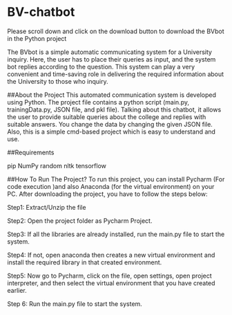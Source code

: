 # BV-chatbot

Please scroll down and click on the download button to download the BVbot in the Python project

The BVbot is a simple automatic communicating system for a University inquiry. Here, the user has to place their queries as input, and the system bot replies according to the question. This system can play a very convenient and time-saving role in delivering the required information about the University to those who inquiry.

##About the Project
This automated communication system is developed using Python. The project file contains a python script (main.py, trainingData.py, JSON file, and pkl file). Talking about this chatbot, it allows the user to provide suitable queries about the college and replies with suitable answers. You change the data by changing the given JSON file. Also, this is a simple cmd-based project which is easy to understand and use.

##Requirements

pip
NumPy
random
nltk
tensorflow

##How To Run The Project?
To run this project, you can install Pycharm (For code execution )and also Anaconda (for the virtual environment) on your PC. After downloading the project, you have to follow the steps below:

Step1: Extract/Unzip the file

Step2: Open the project folder as Pycharm Project.

Step3: If all the libraries are already installed, run the main.py file to start the system.

Step4: If not, open anaconda then creates a new virtual environment and install the required library in that created environment.

Step5: Now go to Pycharm, click on the file, open settings, open project interpreter, and then select the virtual environment that you have created earlier.

Step 6: Run the main.py file to start the system.
